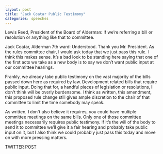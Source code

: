 ```yaml
---
layout: post
title: "Jack Coatar Public Testimony"
categories: speeches
---
```


Lewis Reed, President of the Board of Alderman: If we’re referring a bill or resolution or anything like that to committee.
 
Jack Coatar, Alderman 7th ward: Understood. Thank you Mr. President. As the rules committee chair, I would ask today that we just pass this rule. I think this makes sense. It’s a bad look to be standing here saying that one of the first acts we take as a new body is to say we don’t want public input at our committee hearings. 

Frankly, we already take public testimony on the vast majority of the bills passed down here as required by law. Development related bills that require public input. Doing that for, a handful pieces of legislation or resolutions, I don't think will be overly burdensome. I think as written, this amendment, this proposed rule change still gives ample discretion to the chair of that committee to limit the time somebody may speak. 

As written, I don't also believe it requires, you could have multiple committee meetings on the same bills. Only one of those committee meetings necessarily requires public testimony. If it’s the will of the body to send it to committee we’ll give it a fair hearing and probably take public input on it, but I also think we could probably just pass this today and move on with more pressing matters.


[TWITTER POST](https://twitter.com/StlPoliticClips/status/1386335440114962435?s=20)



